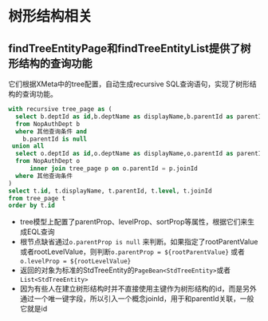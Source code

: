 # 树形结构相关

## findTreeEntityPage和findTreeEntityList提供了树形结构的查询功能

它们根据XMeta中的tree配置，自动生成recursive SQL查询语句，实现了树形结构的查询功能。

```sql
with recursive tree_page as (
  select b.deptId as id,b.deptName as displayName,b.parentId as parentId,null as level,b.deptId as joinId
  from NopAuthDept b
  where 其他查询条件 and
    b.parentId is null
 union all
  select o.deptId as id,o.deptName as displayName,o.parentId as parentId,null as level,o.deptId as joinId
  from NopAuthDept o
      inner join tree_page p on o.parentId = p.joinId
  where 其他查询条件
)
select t.id, t.displayName, t.parentId, t.level, t.joinId
from tree_page t
order by t.id
```

* tree模型上配置了parentProp、levelProp、sortProp等属性，根据它们来生成EQL查询
* 根节点缺省通过`o.parentProp is null`
  来判断。如果指定了rootParentValue或者rootLevelValue，则判断`o.parentProp = ${rootParentValue}`
  或者`o.levelProp = ${rootLevelValue}`
* 返回的对象为标准的StdTreeEntity的`PageBean<StdTreeEntity>`或者`List<StdTreeEntity>`
* 因为有些人在建立树形结构时并不直接使用主键作为树形结构的id，而是另外通过一个唯一键字段，所以引入一个概念joinId，用于和parentId关联，一般它就是id
